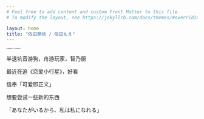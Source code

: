 ```yaml
---
# Feel free to add content and custom Front Matter to this file.
# To modify the layout, see https://jekyllrb.com/docs/themes/#overriding-theme-defaults

layout: home
title: "依田萌绘 / 依田もえ"
---
```


<img src="https://i.loli.net/2020/01/07/oJ7jGgQIZKuMBnf.jpg" alt="依田萌绘 1st “HoshiRabbit”" style="zoom:20%;" />

半退坑音游狗，舟游玩家，智乃厨

最近在追《恋爱小行星》，好看

信奉「可爱即正义」

想要尝试一些新的东西

「あなたがいるから、私は私になれる」